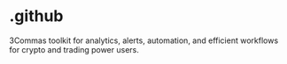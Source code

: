 # .github
3Commas toolkit for analytics, alerts, automation, and efficient workflows for crypto and trading power users.
